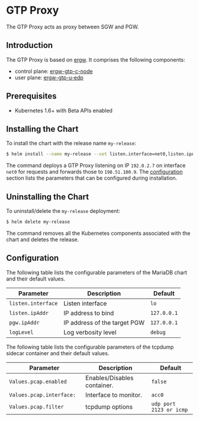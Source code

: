 # GTP Proxy

The GTP Proxy acts as proxy between SGW and PGW.


## Introduction

The GTP Proxy is based on [ergw](http://github.com/travelping/ergw). It comprises the following components:

- control plane: [ergw-gtp-c-node](http://github.com/travelping/ergw-gtp-c-node)
- user plane: [ergw-gtp-u-edp](http://github.com/travelping/ergw-gtp-u-edp)


## Prerequisites

- Kubernetes 1.6+ with Beta APIs enabled


## Installing the Chart

To install the chart with the release name `my-release`:

```bash
$ helm install --name my-release --set listen.interface=net0,listen.ipAddr=192.0.2.7,pgw.ipAddr=198.51.100.9 tp/gtp-proxy
```

The command deploys a GTP Proxy listening on IP `192.0.2.7` on interface `net0` for requests and forwards those to `198.51.100.9`. The [configuration](#configuration) section lists the parameters that can be configured during installation.


## Uninstalling the Chart

To uninstall/delete the `my-release` deployment:

```bash
$ helm delete my-release
```

The command removes all the Kubernetes components associated with the chart and deletes the release.

## Configuration

The following table lists the configurable parameters of the MariaDB chart and their default values.

|          Parameter          |                Description                 |                   Default                   |
| --------------------------- | ------------------------------------------ | ------------------------------------------- |
| `listen.interface`          | Listen interface                           | `lo`                                        |
| `listen.ipAddr`             | IP address to bind                         | `127.0.0.1`                                 |
| `pgw.ipAddr`                | IP address of the target PGW               | `127.0.0.1`                                 |
| `logLevel`                  | Log verbosity level                        | `debug`                                     |

The following table lists the configurable parameters of the tcpdump sidecar container and their default values.

|          Parameter          |                Description                 |                   Default                   |
| --------------------------- | ------------------------------------------ | ------------------------------------------- |
| `Values.pcap.enabled`       | Enables/Disables container.                | `false`                                     |
| `Values.pcap.interface:   ` | Interface to monitor.                      | `acc0`                                      |
| `Values.pcap.filter`        | tcpdump options                            | `udp port 2123 or icmp`                     |
